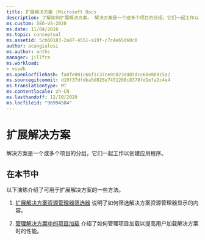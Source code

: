 ```yaml
---
title: 扩展解决方案 |Microsoft Docs
description: 了解如何扩展解决方案。 解决方案是一个或多个项目的分组，它们一起工作以创建应用程序。
ms.custom: SEO-VS-2020
ms.date: 11/04/2016
ms.topic: conceptual
ms.assetid: 5cb60183-2a87-4551-a19f-c7c4e65d60c0
author: acangialosi
ms.author: anthc
manager: jillfra
ms.workload:
- vssdk
ms.openlocfilehash: fa8fe001c66f1c37ce9c823d485dcc60e88815a2
ms.sourcegitcommit: d10f37dfdba5d826e7451260c8370fd1efa2c4e4
ms.translationtype: MT
ms.contentlocale: zh-CN
ms.lasthandoff: 12/10/2020
ms.locfileid: "96994584"
---
```

# <a name="extend-solutions"></a>扩展解决方案
解决方案是一个或多个项目的分组，它们一起工作以创建应用程序。

## <a name="in-this-section"></a>在本节中
 以下演练介绍了可用于扩展解决方案的一些方法。

1. [扩展解决方案资源管理器筛选器](../extensibility/extending-the-solution-explorer-filter.md) 说明了如何筛选解决方案资源管理器显示的内容。

2. [管理解决方案中的项目加载](../extensibility/managing-project-loading-in-a-solution.md) 介绍了如何管理项目加载以提高用户加载解决方案时的性能。
